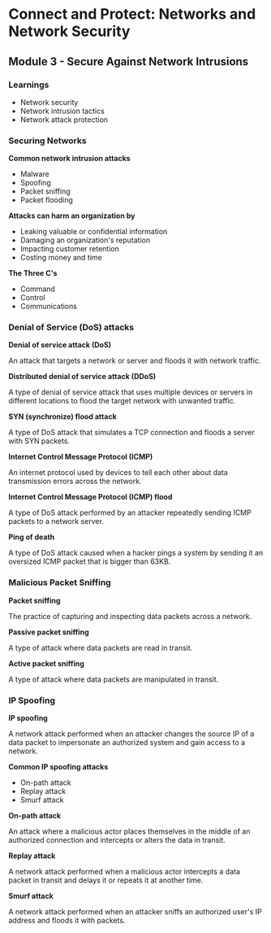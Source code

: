 # Connect and Protect: Networks and Network Security

## Module 3 - Secure Against Network Intrusions

### Learnings

- Network security
- Network intrusion tactics
- Network attack protection

### Securing Networks

**Common network intrusion attacks**

- Malware
- Spoofing
- Packet sniffing
- Packet flooding

**Attacks can harm an organization by**

- Leaking valuable or confidential information
- Damaging an organization's reputation
- Impacting customer retention
- Costing money and time

**The Three C's**

- Command
- Control
- Communications


### Denial of Service (DoS) attacks

**Denial of service attack (DoS)**

An attack that targets a network or server and floods it with network traffic.

**Distributed denial of service attack (DDoS)**

A type of denial of service attack that uses multiple devices or servers in different locations to flood the target network with unwanted traffic.

**SYN (synchronize) flood attack**

A type of DoS attack that simulates a TCP connection and floods a server with SYN packets.

**Internet Control Message Protocol (ICMP)**

An internet protocol used by devices to tell each other about data transmission errors across the network.

**Internet Control Message Protocol (ICMP) flood**

A type of DoS attack performed by an attacker repeatedly sending ICMP packets to a network server.

**Ping of death**

A type of DoS attack caused when a hacker pings a system by sending it an oversized ICMP packet that is bigger than 63KB.


### Malicious Packet Sniffing

**Packet sniffing**

The practice of capturing and inspecting data packets across a network.

**Passive packet sniffing**

A type of attack where data packets are read in transit.

**Active packet sniffing**

A type of attack where data packets are manipulated in transit.


### IP Spoofing

**IP spoofing**

A network attack performed when an attacker changes the source IP of a data packet to impersonate an authorized system and gain access to a network.

**Common IP spoofing attacks**

- On-path attack
- Replay attack
- Smurf attack

**On-path attack**

An attack where a malicious actor places themselves in the middle of an authorized connection and intercepts or alters the data in transit.

**Replay attack**

A network attack performed when a malicious actor intercepts a data packet in transit and delays it or repeats it at another time.

**Smurf attack**

A network attack performed when an attacker sniffs an authorized user's IP address and floods it with packets.


